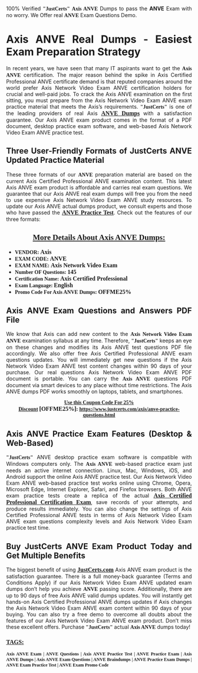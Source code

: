 <p style="text-align: justify;">100% Verified <span style="font-size:14px;"><span style="font-family:Georgia,serif;"><strong>"JustCerts"</strong></span></span> <span style="font-family:Georgia,serif;"><strong>Axis ANVE</strong></span> Dumps to pass the <strong>ANVE</strong> Exam with no worry. We Offer real <span style="font-family:Georgia,serif;"><strong>ANVE</strong></span> Exam Questions Demo.</p>

<h1 style="text-align: justify;"><strong>Axis ANVE Real Dumps - Easiest Exam Preparation Strategy</strong></h1>

<p style="text-align: justify;">In recent years, we have seen that many IT aspirants want to get the <span style="font-family:Georgia,serif;"><strong>Axis ANVE</strong></span> certification. The major reason behind the spike in Axis Certified Professional ANVE certificate demand is that reputed companies around the world prefer Axis Network Video Exam ANVE certification holders for crucial and well-paid jobs. To crack the Axis ANVE examination on the first sitting, you must prepare from the Axis Network Video Exam ANVE exam practice material that meets the Axis’s requirements. <span style="font-size:14px;"><span style="font-family:Georgia,serif;"><strong>"JustCerts"</strong></span></span> is one of the leading providers of real Axis <a href="https://www.justcerts.com/axis/anve-practice-questions.html"><span style="font-size:16px;"><u><span style="font-family:Georgia,serif;"><strong>ANVE Dumps</strong></span></u></span></a> with a satisfaction guarantee. Our Axis ANVE exam product comes in the format of a PDF document, desktop practice exam software, and web-based Axis Network Video Exam ANVE practice test.</p>

<h2 style="text-align: justify;"><strong>Three User-Friendly Formats of JustCerts ANVE Updated Practice Material</strong></h2>

<p style="text-align: justify;">These three formats of our <span style="font-family:Georgia,serif;"><strong>ANVE </strong></span> preparation material are based on the current Axis Certified Professional ANVE examination content. This latest Axis ANVE exam product is affordable and carries real exam questions. We guarantee that our Axis ANVE real exam dumps will free you from the need to use expensive Axis Network Video Exam ANVE study resources. To update our Axis ANVE actual dumps product, we consult experts and those who have passed the <a href="https://www.justcerts.com/axis/anve-practice-questions.html"><u><span style="font-size:16px;"><span style="font-family:Georgia,serif;"><strong>ANVE Practice Test</strong></span></span></u></a>. Check out the features of our three formats:</p>

<h2 style="text-align: center;"><u><strong><span style="font-family:Georgia,serif;">More Details About Axis ANVE Dumps:</span></strong></u></h2>

<ul>
	<li style="text-align: justify;"><span style="font-size:14px;"><span style="font-family:Georgia,serif;"><strong>VENDOR: </strong></span></span><span style="font-size:16px;"><span style="font-family:Georgia,serif;"><strong>Axis</strong></span></span></li>
	<li style="text-align: justify;"><span style="font-size:14px;"><span style="font-family:Georgia,serif;"><strong>EXAM CODE: </strong></span></span><span style="font-size:16px;"><span style="font-family:Georgia,serif;"><strong>ANVE</strong></span></span></li>
	<li style="text-align: justify;"><span style="font-size:14px;"><span style="font-family:Georgia,serif;"><strong>EXAM NAME: </strong></span></span><span style="font-size:16px;"><span style="font-family:Georgia,serif;"><strong>Axis Network Video Exam</strong></span></span></li>
	<li style="text-align: justify;"><span style="font-size:14px;"><span style="font-family:Georgia,serif;"><strong>Number OF Questions: </strong></span></span><span style="font-size:16px;"><span style="font-family:Georgia,serif;"><strong>145</strong></span></span></li>
	<li style="text-align: justify;"><span style="font-size:14px;"><span style="font-family:Georgia,serif;"><strong>Certification Name: </strong></span></span><span style="font-size:16px;"><span style="font-family:Georgia,serif;"><strong>Axis Certified Professional</strong></span></span></li>
	<li style="text-align: justify;"><span style="font-size:14px;"><span style="font-family:Georgia,serif;"><strong>Exam Language: </strong></span></span><span style="font-size:16px;"><span style="font-family:Georgia,serif;"><strong>English</strong></span></span></li>
	<li style="text-align: justify;"><span style="font-size:14px;"><span style="font-family:Georgia,serif;"><strong>Promo Code For Axis ANVE Dumps: </strong></span></span><span style="font-size:16px;"><span style="font-family:Georgia,serif;"><strong>OFFME25%</strong></span></span></li>
</ul>

<h2 style="text-align: justify;"><strong>Axis ANVE Exam Questions and Answers PDF File</strong></h2>

<p style="text-align: justify;">We know that Axis can add new content to the <span style="font-family:Georgia,serif;"><strong>Axis Network Video Exam ANVE</strong></span> examination syllabus at any time. Therefore, <span style="font-size:14px;"><span style="font-family:Georgia,serif;"><strong>"JustCerts"</strong></span></span> keeps an eye on these changes and modifies its Axis ANVE test questions PDF file accordingly. We also offer free Axis Certified Professional ANVE exam questions updates. You will immediately get new questions if the Axis Network Video Exam ANVE test content changes within 90 days of your purchase. Our real questions Axis Network Video Exam ANVE PDF document is portable. You can carry the <span style="font-family:Georgia,serif;"><strong>Axis ANVE</strong></span> questions PDF document via smart devices to any place without time restrictions. The Axis ANVE dumps PDF works smoothly on laptops, tablets, and smartphones.</p>

<p style="text-align: center;"><span style="font-size:14px;"><span style="font-family:Georgia,serif;"><strong><u>Use this Coupon Code For 25% Discount</u> </strong></span></span><span style="font-size:16px;"><span style="font-family:Georgia,serif;"><strong>[OFFME25%]</strong></span></span><span style="font-size:14px;"><span style="font-family:Georgia,serif;"><strong>: <u><a href="https://www.justcerts.com/axis/anve-practice-questions.html">https://www.justcerts.com/axis/anve-practice-questions.html</a></u></strong></span></span></p>

<h2 style="text-align: justify;"><strong>Axis ANVE Practice Exam Features (Desktop & Web-Based)</strong></h2>

<p style="text-align: justify;"><span style="font-size:14px;"><span style="font-family:Georgia,serif;"><strong>"JustCerts"</strong></span></span> ANVE desktop practice exam software is compatible with Windows computers only. The <span style="font-family:Georgia,serif;"><strong>Axis ANVE</strong></span> web-based practice exam just needs an active internet connection. Linux, Mac, Windows, iOS, and Android support the online Axis ANVE practice test. Our Axis Network Video Exam ANVE web-based practice test works online using Chrome, Opera, Microsoft Edge, Internet Explorer, Safari, and Firefox browsers. Both ANVE exam practice tests create a replica of the actual <u><a href="https://www.justcerts.com/axis/axis-certified-professional-certification-exams.html"><span style="font-size:16px;"><span style="font-family:Georgia,serif;"><strong>Axis Certified Professional Certification Exam</strong></span></span></a></u>, save records of your attempts, and produce results immediately. You can also change the settings of Axis Certified Professional ANVE tests in terms of Axis Network Video Exam ANVE exam questions complexity levels and Axis Network Video Exam practice test time.</p>

<h2 style="text-align: justify;"><strong>Buy JustCerts ANVE Exam Product Today and Get Multiple Benefits</strong></h2>

<p style="text-align: justify;">The biggest benefit of using <a href="https://www.justcerts.com/"><u><span style="font-size:16px;"><span style="font-family:Georgia,serif;"><strong>JustCerts.com</strong></span></span></u></a> Axis ANVE exam product is the satisfaction guarantee. There is a full money-back guarantee (Terms and Conditions Apply) if our Axis Network Video Exam ANVE updated exam dumps don’t help you achieve <span style="font-family:Georgia,serif;"><strong>ANVE </strong></span> passing score. Additionally, there are up to 90 days of free Axis ANVE valid dumps updates. You will instantly get hands-on Axis Certified Professional ANVE dumps updates if Axis changes the Axis Network Video Exam ANVE exam content within 90 days of your buying. You can also try a free demo to overcome all doubts about the features of our Axis Network Video Exam ANVE exam product. Don’t miss these excellent offers. Purchase <span style="font-size:14px;"><span style="font-family:Georgia,serif;"><strong>"JustCerts"</strong></span></span> actual <span style="font-family:Georgia,serif;"><strong>Axis ANVE</strong></span> dumps today!</p>

<h3 style="text-align: justify;"><u><span style="font-size:16px;"><span style="font-family:Georgia,serif;"><strong>TAGS:</strong></span></span></u></h3>

<p style="text-align: justify;"><span style="font-size:12px;"><span style="font-family:Georgia,serif;"><strong>Axis ANVE Exam | ANVE Questions | Axis ANVE Practice Test | ANVE Practice Exam | Axis ANVE Dumps | Axis ANVE Exam Questions | ANVE Braindumps | ANVE Practice Exam Dumps | ANVE Exam Practice Test | ANVE Exam Promo Code </strong></span></span></p>
